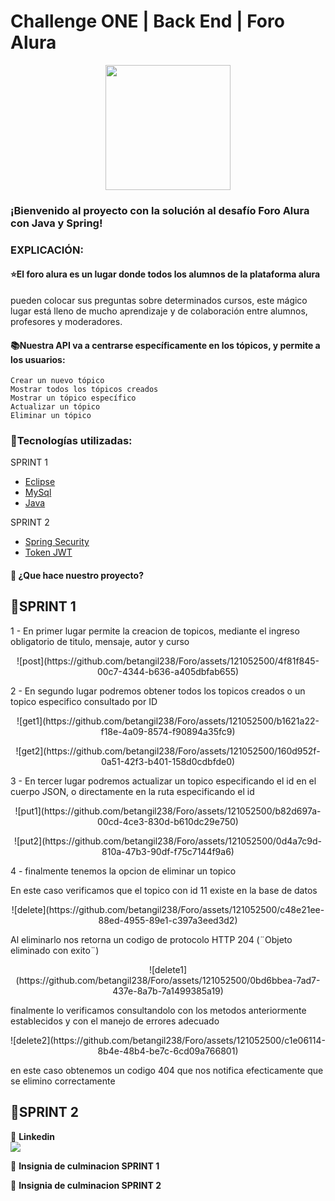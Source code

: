 # Challenge ONE | Back End | Foro Alura 

<p align="center" >
     <img width="200" heigth="200" src="https://user-images.githubusercontent.com/91544872/209678377-70b50b21-33de-424c-bed8-6a71ef3406ff.png">
</p>

### ¡Bienvenido al proyecto con la solución al desafío Foro Alura con Java y Spring! 


### EXPLICACIÓN:

#### ⭐El foro alura es un lugar donde todos los alumnos de la plataforma alura
pueden colocar sus preguntas sobre determinados cursos, este mágico lugar está lleno de mucho aprendizaje y de colaboración entre alumnos, profesores y moderadores.

#### 📚Nuestra API va a centrarse específicamente en los tópicos, y permite a los usuarios:

    Crear un nuevo tópico
    Mostrar todos los tópicos creados
    Mostrar un tópico específico
    Actualizar un tópico
    Eliminar un tópico

### 📃Tecnologías utilizadas:

SPRINT 1
  - [Eclipse](https://www.eclipse.org/)
  - [MySql](https://www.mysql.com/)
  - [Java](https://www.java.com/en/)

SPRINT 2
  - [Spring Security](https://start.spring.io/)
  - [Token JWT](https://jwt.io/)


#### 🔹 ¿Que hace nuestro proyecto?


## 🚧SPRINT 1


1 - En primer lugar permite la creacion de topicos, mediante el ingreso obligatorio de titulo, mensaje, autor y curso

<p align="center" >
  ![post](https://github.com/betangil238/Foro/assets/121052500/4f81f845-00c7-4344-b636-a405dbfab655)
</p>

2 - En segundo lugar podremos obtener todos los topicos creados o un topico especifico consultado por ID
<p align="center" >
  ![get1](https://github.com/betangil238/Foro/assets/121052500/b1621a22-f18e-4a09-8574-f90894a35fc9)
 </p>
 
 <p align="center" >
  ![get2](https://github.com/betangil238/Foro/assets/121052500/160d952f-0a51-42f3-b401-158d0cdbfde0)
 </p>


3 - En tercer lugar podremos actualizar un topico especificando el id en el cuerpo JSON, o directamente en la ruta especificando el id

<p align="center" >
![put1](https://github.com/betangil238/Foro/assets/121052500/b82d697a-00cd-4ce3-830d-b610dc29e750)

</p>

<p align="center" >
    ![put2](https://github.com/betangil238/Foro/assets/121052500/0d4a7c9d-810a-47b3-90df-f75c7144f9a6)

</p>

4 - finalmente tenemos la opcion de eliminar un topico

En este caso verificamos que el topico con id 11 existe en la base de datos
<p align="center" >
   ![delete](https://github.com/betangil238/Foro/assets/121052500/c48e21ee-88ed-4955-89e1-c397a3eed3d2)

</p>

Al eliminarlo nos retorna un codigo de protocolo HTTP 204 (¨Objeto eliminado con exito¨)
<p align="center" >
    ![delete1](https://github.com/betangil238/Foro/assets/121052500/0bd6bbea-7ad7-437e-8a7b-7a1499385a19)

</p>

finalmente lo verificamos consultandolo con los metodos anteriormente establecidos y con el manejo de errores adecuado

<p align="center" >
    ![delete2](https://github.com/betangil238/Foro/assets/121052500/c1e06114-8b4e-48b4-be7c-6cd09a766801)

</p>

en este caso obtenemos un codigo 404 que nos notifica efecticamente que se elimino correctamente

## 🚧SPRINT 2


💙 <strong>Linkedin</strong></br>
<a href="https://www.linkedin.com/in/daniel-betancur-giraldo-834291264/" target="_blank">
<img src="https://img.shields.io/badge/-LinkedIn-%230077B5?style=for-the-badge&logo=linkedin&logoColor=white" target="_blank"></a>

💙 <strong>Insignia de culminacion SPRINT 1</strong></br>

💙 <strong>Insignia de culminacion SPRINT 2</strong></br>



